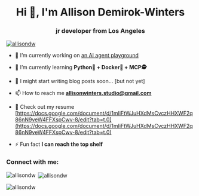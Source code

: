 <h1 align="center">Hi 👋, I'm Allison Demirok-Winters</h1>
<h3 align="center">jr developer from Los Angeles</h3>

<p align="left"> <a href="https://github.com/ryo-ma/github-profile-trophy"><img src="https://github-profile-trophy.vercel.app/?username=allisondw" alt="allisondw" /></a> </p>

- 🔭 I’m currently working on [an AI agent playground](https://github.com/allisondw/ai-agent-playground)

- 🌱 I’m currently learning **Python🐍 + Docker🐳 + MCP🕵️**

- 📝 I might start writing blog posts soon... [but not yet]

- 📫 How to reach me **allisonwinters.studio@gmail.com**

- 📄 Check out my resume [https://docs.google.com/document/d/1mIiFtWJuHXdMsCvczHHXWF2q86nN9veW4FFXspCwv-8/edit?tab=t.0](https://docs.google.com/document/d/1mIiFtWJuHXdMsCvczHHXWF2q86nN9veW4FFXspCwv-8/edit?tab=t.0)

- ⚡ Fun fact **I can reach the top shelf**

<h3 align="left">Connect with me:</h3>
<p align="left">
</p>

<p><img align="left" src="https://github-readme-stats.vercel.app/api/top-langs?username=allisondw&show_icons=true&locale=en&layout=compact" alt="allisondw" /></p>

<p>&nbsp;<img align="center" src="https://github-readme-stats.vercel.app/api?username=allisondw&show_icons=true&locale=en" alt="allisondw" /></p>

<p><img align="center" src="https://github-readme-streak-stats.herokuapp.com/?user=allisondw&" alt="allisondw" /></p>
